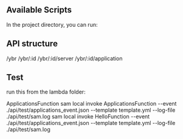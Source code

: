 ## Available Scripts
In the project directory, you can run:


## API structure
<root>/ybr
<root>/ybr/:id
<root>/ybr/:id/server
<root>/ybr/:id/application

## Test
run this from the lambda folder:

ApplicationsFunction
sam local invoke ApplicationsFunction --event ./api/test/applications_event.json --template template.yml --log-file ./api/test/sam.log
sam local invoke HelloFunction --event ./api/test/applications_event.json --template template.yml --log-file ./api/test/sam.log

